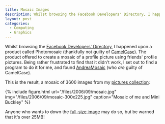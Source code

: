 ```yaml
---
title: Mosaic Images
description: Whilst browsing the Facebook Developers' Directory, I happened upon a product called Photomosaic.
layout: post
categories:
  - Computing
  - Graphics
---
```

Whilst browsing the [Facebook Developers' Directory](http://developers.facebook.com/), I happened upon a product called Photomosaic (thankfully not guilty of [CamelCase](https://en.wikipedia.org/wiki/CamelCase)). The product offered to create a mosaic of a profile picture using friends' profile pictures. Being rather frustrated to find that it didn't work, I set out to find a program to do it for me, and found [AndreaMosaic](http://andreaplanet.com/andreamosaic/) (who _are_ guilty of CamelCase).

This is the result, a mosaic of 3600 images from my [pictures collection](https://pictures.scholesmafia.co.uk/):

{% include figure.html url="/files/2006/09/mosaic.jpg" img="/files/2006/09/mosaic-300x225.jpg" caption="Mosaic of me and Mini Buckley" %}

Anyone who wants to down the [full-size image](https://cmbuckley.co.uk/graphics/mosaic.jpg) may do so, but be warned that it's over 25MB!
